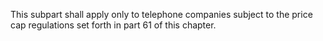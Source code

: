 This subpart shall apply only to telephone companies subject to the price cap regulations set forth in part 61 of this chapter.

